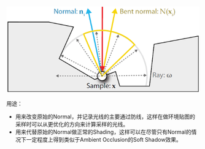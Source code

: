 
![Bent Normal的采样示意图（从图中可以看出，Bent Normal(黄色)与原始Normal(蓝色)相比，其在考虑周围几何体分布的情况下向右侧做了修正](1.png)

用途：
- 用来改变原始的Normal，并记录光线的主要通过防线，这样在做环境贴图的采样时可以从更优化的方向来计算采样的光线。
- 用来代替原始的Normal做正常的Shading，这样可以在尽管只有Normal的情况下一定程度上得到类似于Ambient Occlusion的Soft Shadow效果。